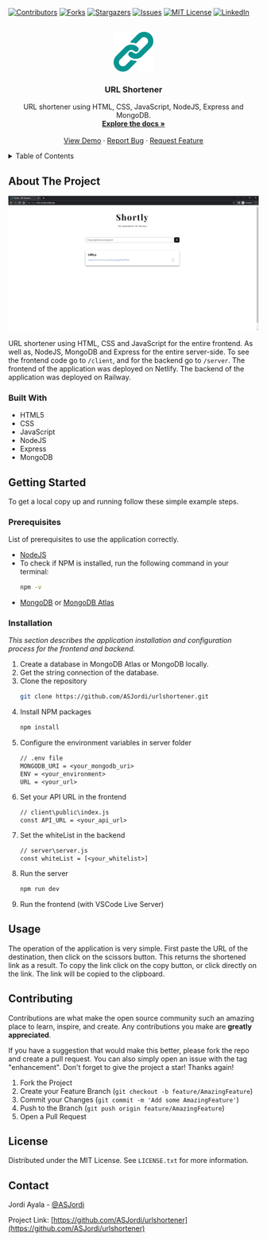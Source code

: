 <a name="readme-top"></a>

[![Contributors][contributors-shield]][contributors-url]
[![Forks][forks-shield]][forks-url]
[![Stargazers][stars-shield]][stars-url]
[![Issues][issues-shield]][issues-url]
[![MIT License][license-shield]][license-url]
[![LinkedIn][linkedin-shield]][linkedin-url]

<!-- PROJECT LOGO -->
<br />
<div align="center">
  <a href="https://github.com/ASJordi/urlshortener">
    <img src="client/public/images/logo.png" alt="Logo" width="80" height="80">
  </a>

  <h3 align="center">URL Shortener</h3>

  <p align="center">
    URL shortener using HTML, CSS, JavaScript, NodeJS, Express and MongoDB. 
    <br />
    <a href="https://github.com/ASJordi/urlshortener"><strong>Explore the docs »</strong></a>
    <br />
    <br />
    <a href="https://link-shortly.netlify.app/">View Demo</a>
    ·
    <a href="https://github.com/ASJordi/urlshortener/issues">Report Bug</a>
    ·
    <a href="https://github.com/ASJordi/urlshortener/issues">Request Feature</a>
  </p>
</div>

<!-- TABLE OF CONTENTS -->
<details>
  <summary>Table of Contents</summary>
  <ol>
    <li>
      <a href="#about-the-project">About The Project</a>
      <ul>
        <li><a href="#built-with">Built With</a></li>
      </ul>
    </li>
    <li>
      <a href="#getting-started">Getting Started</a>
      <ul>
        <li><a href="#prerequisites">Prerequisites</a></li>
        <li><a href="#installation">Installation</a></li>
      </ul>
    </li>
    <li><a href="#usage">Usage</a></li>
    <li><a href="#contributing">Contributing</a></li>
    <li><a href="#license">License</a></li>
    <li><a href="#contact">Contact</a></li>
  </ol>
</details>

<!-- ABOUT THE PROJECT -->
## About The Project

[![Product Name Screen Shot][product-screenshot]](https://link-shortly.netlify.app/)

URL shortener using HTML, CSS and JavaScript for the entire frontend. As well as, NodeJS, MongoDB and Express for the entire server-side. To see the frontend code go to `/client`, and for the backend go to `/server`.
The frontend of the application was deployed on Netlify. The backend of the application was deployed on Railway.

### Built With

* HTML5
* CSS
* JavaScript
* NodeJS
* Express
* MongoDB

<!-- GETTING STARTED -->
## Getting Started

To get a local copy up and running follow these simple example steps.

### Prerequisites

List of prerequisites to use the application correctly.
* [NodeJS](https://nodejs.org/en/download)
* To check if NPM is installed, run the following command in your terminal:
  ```sh
  npm -v
  ```
* [MongoDB](https://www.mongodb.com/try/download/community) or [MongoDB Atlas](https://www.mongodb.com/cloud/atlas)

### Installation

_This section describes the application installation and configuration process for the frontend and backend._

1. Create a database in MongoDB Atlas or MongoDB locally.
2. Get the string connection of the database.
3. Clone the repository
   ```sh
   git clone https://github.com/ASJordi/urlshortener.git
   ```
4. Install NPM packages
   ```sh
   npm install
   ```
5. Configure the environment variables in server folder
   ```JS
   // .env file
   MONGODB_URI = <your_mongodb_uri>
   ENV = <your_environment>
   URL = <your_url>
   ``` 
6. Set your API URL in the frontend
   ```JS
   // client\public\index.js
   const API_URL = <your_api_url>
   ```
7. Set the whiteList in the backend
   ```JS
   // server\server.js
   const whiteList = [<your_whitelist>]
   ```
8. Run the server
   ```sh
   npm run dev
   ```
9.  Run the frontend (with VSCode Live Server)

<!-- USAGE EXAMPLES -->
## Usage
The operation of the application is very simple. First paste the URL of the destination, then click on the scissors button. This returns the shortened link as a result. To copy the link click on the copy button, or click directly on the link. The link will be copied to the clipboard.

<!-- CONTRIBUTING -->
## Contributing

Contributions are what make the open source community such an amazing place to learn, inspire, and create. Any contributions you make are **greatly appreciated**.

If you have a suggestion that would make this better, please fork the repo and create a pull request. You can also simply open an issue with the tag "enhancement".
Don't forget to give the project a star! Thanks again!

1. Fork the Project
2. Create your Feature Branch (`git checkout -b feature/AmazingFeature`)
3. Commit your Changes (`git commit -m 'Add some AmazingFeature'`)
4. Push to the Branch (`git push origin feature/AmazingFeature`)
5. Open a Pull Request

<!-- LICENSE -->
## License

Distributed under the MIT License. See `LICENSE.txt` for more information.

<!-- CONTACT -->
## Contact

Jordi Ayala - [@ASJordi](https://twitter.com/ASJordi)

Project Link: [https://github.com/ASJordi/urlshortener](https://github.com/ASJordi/urlshortener)

[contributors-shield]: https://img.shields.io/github/contributors/ASJordi/urlshortener-frontend.svg?style=for-the-badge
[contributors-url]: https://github.com/ASJordi/urlshortener/graphs/contributors
[forks-shield]: https://img.shields.io/github/forks/ASJordi/urlshortener-frontend.svg?style=for-the-badge
[forks-url]: https://github.com/ASJordi/urlshortener/network/members
[stars-shield]: https://img.shields.io/github/stars/ASJordi/urlshortener-frontend.svg?style=for-the-badge
[stars-url]: https://github.com/ASJordi/urlshortener/stargazers
[issues-shield]: https://img.shields.io/github/issues/ASJordi/urlshortener-frontend.svg?style=for-the-badge
[issues-url]: https://github.com/ASJordi/urlshortener/issues
[license-shield]: https://img.shields.io/github/license/ASJordi/urlshortener-frontend.svg?style=for-the-badge
[license-url]: https://github.com/ASJordi/urlshortener/blob/master/LICENSE.txt
[linkedin-shield]: https://img.shields.io/badge/-LinkedIn-black.svg?style=for-the-badge&logo=linkedin&colorB=555
[linkedin-url]: https://linkedin.com/in/ASJordi
[product-screenshot]: client/public/images/screenshot.png